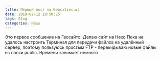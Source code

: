 ```yaml
---
title: Первый пост на Geocities.ws
date: 2018-02-12 18:50:25
tags: Blog
categories: News
---
```

Это первое сообшение на Геосайтс.
Делаю сайт на Hexo
Пока не удалось настроить Терминал для передачи файлов на удалённый сервер, поэтому пользуюсь простым FTP - перекидываю новые файлы из папки public.
Времени занимает немного


